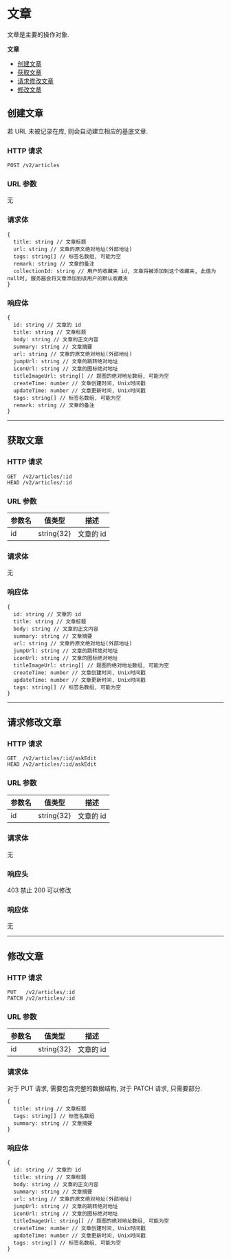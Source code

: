 # 文章

文章是主要的操作对象.

**文章**
* [创建文章](#创建文章)
* [获取文章](#获取文章)
* [请求修改文章](#请求修改文章)
* [修改文章](#修改文章)

## 创建文章

若 URL 未被记录在库, 则会自动建立相应的基底文章.

### HTTP 请求

```
POST /v2/articles
```

### URL 参数

无

### 请求体

```
{
  title: string // 文章标题
  url: string // 文章的原文绝对地址(外部地址)
  tags: string[] // 标签名数组, 可能为空
  remark: string // 文章的备注
  collectionId: string // 用户的收藏夹 id, 文章将被添加到这个收藏夹, 此值为null时, 服务器会将文章添加到该用户的默认收藏夹
}
```

### 响应体

```
{
  id: string // 文章的 id
  title: string // 文章标题
  body: string // 文章的正文内容
  summary: string // 文章摘要
  url: string // 文章的原文绝对地址(外部地址)
  jumpUrl: string // 文章的跳转绝对地址
  iconUrl: string // 文章的图标绝对地址
  titleImageUrl: string[] // 题图的绝对地址数组, 可能为空
  createTime: number // 文章创建时间, Unix时间戳
  updateTime: number // 文章更新时间, Unix时间戳
  tags: string[] // 标签名数组, 可能为空
  remark: string // 文章的备注
}
```

---

## 获取文章

### HTTP 请求

```
GET  /v2/articles/:id
HEAD /v2/articles/:id
```

### URL 参数

参数名 | 值类型      | 描述
----- | ---------- | -----------
id    | string{32} | 文章的 id

### 请求体

无

### 响应体

```
{
  id: string // 文章的 id
  title: string // 文章标题
  body: string // 文章的正文内容
  summary: string // 文章摘要
  url: string // 文章的原文绝对地址(外部地址)
  jumpUrl: string // 文章的跳转绝对地址
  iconUrl: string // 文章的图标绝对地址
  titleImageUrl: string[] // 题图的绝对地址数组, 可能为空
  createTime: number // 文章创建时间, Unix时间戳
  updateTime: number // 文章更新时间, Unix时间戳
  tags: string[] // 标签名数组, 可能为空
}
```

---
## 请求修改文章

### HTTP 请求

```
GET  /v2/articles/:id/askEdit
HEAD /v2/articles/:id/askEdit
```


### URL 参数

参数名 | 值类型      | 描述
----- | ---------- | -----------
id    | string{32} | 文章的 id
### 请求体

无
### 响应头
403 禁止
200 可以修改
### 响应体
无

---
## 修改文章

### HTTP 请求

```
PUT   /v2/articles/:id
PATCH /v2/articles/:id
```

### URL 参数

参数名 | 值类型      | 描述
----- | ---------- | -----------
id    | string{32} | 文章的 id

### 请求体

对于 PUT 请求, 需要包含完整的数据结构, 对于 PATCH 请求, 只需要部分.

```
{
  title: string // 文章标题
  tags: string[] // 标签名数组
  summary: string // 文章摘要
}
```

### 响应体

```
{
  id: string // 文章的 id
  title: string // 文章标题
  body: string // 文章的正文内容
  summary: string // 文章摘要
  url: string // 文章的原文绝对地址(外部地址)
  jumpUrl: string // 文章的跳转绝对地址
  iconUrl: string // 文章的图标绝对地址
  titleImageUrl: string[] // 题图的绝对地址数组, 可能为空
  createTime: number // 文章创建时间, Unix时间戳
  updateTime: number // 文章更新时间, Unix时间戳
  tags: string[] // 标签名数组, 可能为空
}
```
